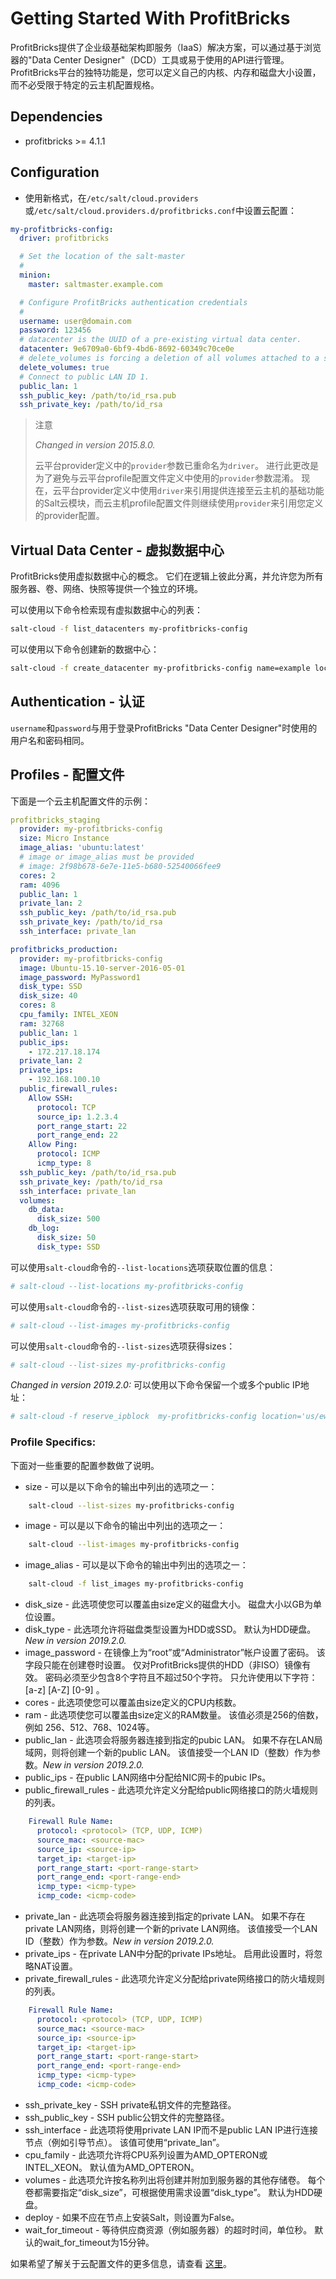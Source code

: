 # Getting Started With ProfitBricks

ProfitBricks提供了企业级基础架构即服务（IaaS）解决方案，可以通过基于浏览器的"Data Center Designer"（DCD）工具或易于使用的API进行管理。 ProfitBricks平台的独特功能是，您可以定义自己的内核、内存和磁盘大小设置，而不必受限于特定的云主机配置规格。

## Dependencies

- profitbricks >= 4.1.1

## Configuration

- 使用新格式，在`/etc/salt/cloud.providers`或`/etc/salt/cloud.providers.d/profitbricks.conf`中设置云配置：

```yaml
my-profitbricks-config:
  driver: profitbricks

  # Set the location of the salt-master
  #
  minion:
    master: saltmaster.example.com

  # Configure ProfitBricks authentication credentials
  #
  username: user@domain.com
  password: 123456
  # datacenter is the UUID of a pre-existing virtual data center.
  datacenter: 9e6709a0-6bf9-4bd6-8692-60349c70ce0e
  # delete_volumes is forcing a deletion of all volumes attached to a server on a deletion of a server
  delete_volumes: true
  # Connect to public LAN ID 1.
  public_lan: 1
  ssh_public_key: /path/to/id_rsa.pub
  ssh_private_key: /path/to/id_rsa
```

> 注意
>
> *Changed in version 2015.8.0.*
>
> 云平台provider定义中的`provider`参数已重命名为`driver`。 进行此更改是为了避免与云平台profile配置文件定义中使用的`provider`参数混淆。 现在，云平台provider定义中使用`driver`来引用提供连接至云主机的基础功能的Salt云模块，而云主机profile配置文件则继续使用`provider`来引用您定义的provider配置。

## Virtual Data Center - 虚拟数据中心

ProfitBricks使用虚拟数据中心的概念。 它们在逻辑上彼此分离，并允许您为所有服务器、卷、网络、快照等提供一个独立的环境。

可以使用以下命令检索现有虚拟数据中心的列表：
```bash
salt-cloud -f list_datacenters my-profitbricks-config
```
可以使用以下命令创建新的数据中心：
```bash
salt-cloud -f create_datacenter my-profitbricks-config name=example location=us/las description="my description"
```

## Authentication - 认证

`username`和`password`与用于登录ProfitBricks "Data Center Designer"时使用的用户名和密码相同。

## Profiles - 配置文件

下面是一个云主机配置文件的示例：
```yaml
profitbricks_staging
  provider: my-profitbricks-config
  size: Micro Instance
  image_alias: 'ubuntu:latest'
  # image or image_alias must be provided
  # image: 2f98b678-6e7e-11e5-b680-52540066fee9
  cores: 2
  ram: 4096
  public_lan: 1
  private_lan: 2
  ssh_public_key: /path/to/id_rsa.pub
  ssh_private_key: /path/to/id_rsa
  ssh_interface: private_lan

profitbricks_production:
  provider: my-profitbricks-config
  image: Ubuntu-15.10-server-2016-05-01
  image_password: MyPassword1
  disk_type: SSD
  disk_size: 40
  cores: 8
  cpu_family: INTEL_XEON
  ram: 32768
  public_lan: 1
  public_ips:
    - 172.217.18.174
  private_lan: 2
  private_ips:
    - 192.168.100.10
  public_firewall_rules:
    Allow SSH:
      protocol: TCP
      source_ip: 1.2.3.4
      port_range_start: 22
      port_range_end: 22
    Allow Ping:
      protocol: ICMP
      icmp_type: 8
  ssh_public_key: /path/to/id_rsa.pub
  ssh_private_key: /path/to/id_rsa
  ssh_interface: private_lan
  volumes:
    db_data:
      disk_size: 500
    db_log:
      disk_size: 50
      disk_type: SSD
```

可以使用`salt-cloud`命令的`--list-locations`选项获取位置的信息：
```bash
# salt-cloud --list-locations my-profitbricks-config
```
可以使用`salt-cloud`命令的`--list-sizes`选项获取可用的镜像：
```bash
# salt-cloud --list-images my-profitbricks-config
```
可以使用`salt-cloud`命令的`--list-sizes`选项获得sizes：
```bash
# salt-cloud --list-sizes my-profitbricks-config
```
*Changed in version 2019.2.0:* 可以使用以下命令保留一个或多个public IP地址：
```bash
# salt-cloud -f reserve_ipblock  my-profitbricks-config location='us/ewr' size=1
```

### Profile Specifics:

下面对一些重要的配置参数做了说明。

- size - 可以是以下命令的输出中列出的选项之一：
```bash
    salt-cloud --list-sizes my-profitbricks-config
```
- image - 可以是以下命令的输出中列出的选项之一：
```bash
    salt-cloud --list-images my-profitbricks-config
```
- image_alias - 可以是以下命令的输出中列出的选项之一：
```bash
    salt-cloud -f list_images my-profitbricks-config
```
- disk_size - 此选项使您可以覆盖由size定义的磁盘大小。 磁盘大小以GB为单位设置。
- disk_type - 此选项允许将磁盘类型设置为HDD或SSD。 默认为HDD硬盘。*New in version 2019.2.0.*
- image_password - 在镜像上为“root”或“Administrator”帐户设置了密码。 该字段只能在创建卷时设置。 仅对ProfitBricks提供的HDD（非ISO）镜像有效。 密码必须至少包含8个字符且不超过50个字符。 只允许使用以下字符：[a-z] [A-Z] [0-9] 。
- cores - 此选项使您可以覆盖由size定义的CPU内核数。
- ram - 此选项使您可以覆盖由size定义的RAM数量。 该值必须是256的倍数，例如 256、512、768、1024等。
- public_lan - 此选项会将服务器连接到指定的pubic LAN。 如果不存在LAN局域网，则将创建一个新的public LAN。 该值接受一个LAN ID（整数）作为参数。*New in version 2019.2.0.*
- public_ips - 在public LAN网络中分配给NIC网卡的pubic IPs。
- public_firewall_rules - 此选项允许定义分配给public网络接口的防火墙规则的列表。
```yaml
    Firewall Rule Name:
      protocol: <protocol> (TCP, UDP, ICMP)
      source_mac: <source-mac>
      source_ip: <source-ip>
      target_ip: <target-ip>
      port_range_start: <port-range-start>
      port_range_end: <port-range-end>
      icmp_type: <icmp-type>
      icmp_code: <icmp-code>
```
- private_lan - 此选项会将服务器连接到指定的private LAN。 如果不存在private LAN网络，则将创建一个新的private LAN网络。 该值接受一个LAN ID（整数）作为参数。*New in version 2019.2.0.*
- private_ips - 在private LAN中分配的private IPs地址。 启用此设置时，将忽略NAT设置。
- private_firewall_rules - 此选项允许定义分配给private网络接口的防火墙规则的列表。
```yaml
    Firewall Rule Name:
      protocol: <protocol> (TCP, UDP, ICMP)
      source_mac: <source-mac>
      source_ip: <source-ip>
      target_ip: <target-ip>
      port_range_start: <port-range-start>
      port_range_end: <port-range-end>
      icmp_type: <icmp-type>
      icmp_code: <icmp-code>
```
- ssh_private_key - SSH private私钥文件的完整路径。
- ssh_public_key - SSH public公钥文件的完整路径。
- ssh_interface - 此选项将使用private LAN IP而不是public LAN IP进行连接节点（例如引导节点）。 该值可使用“private_lan”。
- cpu_family - 此选项允许将CPU系列设置为AMD_OPTERON或INTEL_XEON。 默认值为AMD_OPTERON。
- volumes - 此选项允许按名称列出将创建并附加到服务器的其他存储卷。 每个卷都需要指定“disk_size”，可根据使用需求设置“disk_type”。 默认为HDD硬盘。
- deploy - 如果不应在节点上安装Salt，则设置为False。
- wait_for_timeout - 等待供应商资源（例如服务器）的超时时间，单位秒。 默认的wait_for_timeout为15分钟。

如果希望了解关于云配置文件的更多信息，请查看 [这里](https://docs.saltstack.com/en/latest/topics/cloud/profiles.html#salt-cloud-profiles)。
